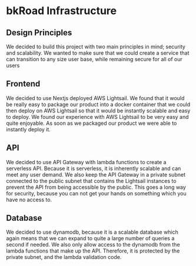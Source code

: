 # bkRoad Infrastructure

## Design Principles

We decided to build this project with two main principles in mind; security and scalability. We wanted to make sure that we could create a service that can transition to any size user base, while remaining secure for all of our users

## Frontend

We decided to use Nextjs deployed AWS Lightsail. We found that it would be really easy to package our product into a docker container that we could then deploy on AWS Lightsail so that it would be instantly scalable and easy to deploy. We found our experience with AWS Lightsail to be very easy and quite enjoyable. As soon as we packaged our product we were able to instantly deploy it.

## API

We decided to use API Gateway with lambda functions to create a serverless API. Because it is serverless, it is inherently scalable and can meet any user demand. We also keep the API Gateway in a private subnet connected to the public subnet that contains the Lightsail instances to prevent the API from being accessible by the public. This goes a long way for security, because you can not get your hands on something which you have no access to.

## Database

We decided to use dynamodb, because it is a scalable database which again means that we can expand to quite a large number of queries a second if needed. We also only allow access to the dynamodb from the lambda functions that make up the API. Therefore, it is protected by the private subnet, and the lambda validation code.

